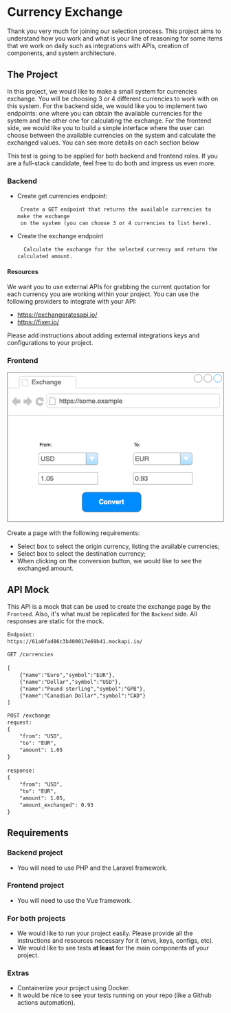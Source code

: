 # Currency Exchange

Thank you very much for joining our selection process. This project aims to understand how you work and what is your line of reasoning for some items that we work on daily such as integrations with APIs, creation of components, and system architecture.

## The Project

In this project, we would like to make a small system for currencies exchange. You will be choosing 3 or 4 different currencies to work with on this system. For the backend side, we would like you to implement two endpoints: one where you can obtain the available currencies for the system and the other one for calculating the exchange. For the frontend side, we would like you to build a simple interface where the user can choose between the available currencies on the system and calculate the exchanged values. You can see more details on each section below

This test is going to be applied for both backend and frontend roles. If you are a full-stack candidate, feel free to do both and impress us even more.

### Backend

- Create get currencies endpoint:

       Create a GET endpoint that returns the available currencies to make the exchange 
       on the system (you can choose 3 or 4 currencies to list here).

- Create the exchange endpoint

        Calculate the exchange for the selected currency and return the calculated amount.

#### Resources

We want you to use external APIs for grabbing the current quotation for each currency you are working within your project. You can use the following providers to integrate with your API:

- https://exchangeratesapi.io/
- https://fixer.io/

Please add instructions about adding external integrations keys and configurations to your project.

### Frontend

![alt text](exchange.png "Exchange page mockup")

Create a page with the following requirements:

- Select box to select the origin currency, listing the available currencies;
- Select box to select the destination currency;
- When clicking on the conversion button, we would like to see the exchanged amount.


## API Mock

This API is a mock that can be used to create the exchange page by the `Frontend`. Also, it's what must be replicated for the `Backend` side. All responses are static for the mock.

```
Endpoint:
https://61a0fad86c3b400017e69b41.mockapi.io/
```

```
GET /currencies

[
    {"name":"Euro","symbol":"EUR"},
    {"name":"Dollar","symbol":"USD"},
    {"name":"Pound sterling","symbol":"GPB"},
    {"name":"Canadian Dollar","symbol":"CAD"}
]
```

```
POST /exchange
request:
{
    "from": "USD",
    "to": "EUR",
    "amount": 1.05
}

response:
{
    "from": "USD",
    "to": "EUR",
    "amount": 1.05,
    "amount_exchanged": 0.93
}
```

## Requirements

### Backend project

- You will need to use PHP and the Laravel framework.

### Frontend project

- You will need to use the Vue framework.

### For both projects

- We would like to run your project easily. Please provide all the instructions and resources necessary for it (envs, keys, configs, etc).
- We would like to see tests **at least** for the main components of your project.

### Extras

- Containerize your project using Docker.
- It would be nice to see your tests running on your repo (like a Github actions automation).
